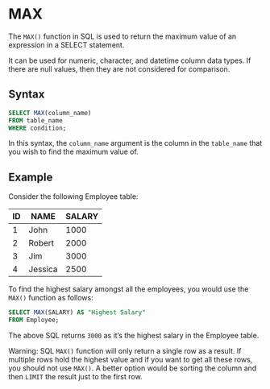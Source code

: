 # MAX

The `MAX()` function in SQL is used to return the maximum value of an expression in a SELECT statement. 

It can be used for numeric, character, and datetime column data types. If there are null values, then they are not considered for comparison.

## Syntax

```sql
SELECT MAX(column_name)
FROM table_name
WHERE condition;
```

In this syntax, the `column_name` argument is the column in the `table_name` that you wish to find the maximum value of.

## Example

Consider the following Employee table:

| ID | NAME     | SALARY |
|----|----------|--------|
| 1  | John     | 1000   |
| 2  | Robert   | 2000   |
| 3  | Jim      | 3000   |
| 4  | Jessica  | 2500   |

To find the highest salary amongst all the employees, you would use the `MAX()` function as follows:

```sql
SELECT MAX(SALARY) AS "Highest Salary"
FROM Employee;
```

The above SQL returns `3000` as it’s the highest salary in the Employee table.

Warning: SQL `MAX()` function will only return a single row as a result. If multiple rows hold the highest value and if you want to get all these rows, you should not use `MAX()`. A better option would be sorting the column and then `LIMIT` the result just to the first row.